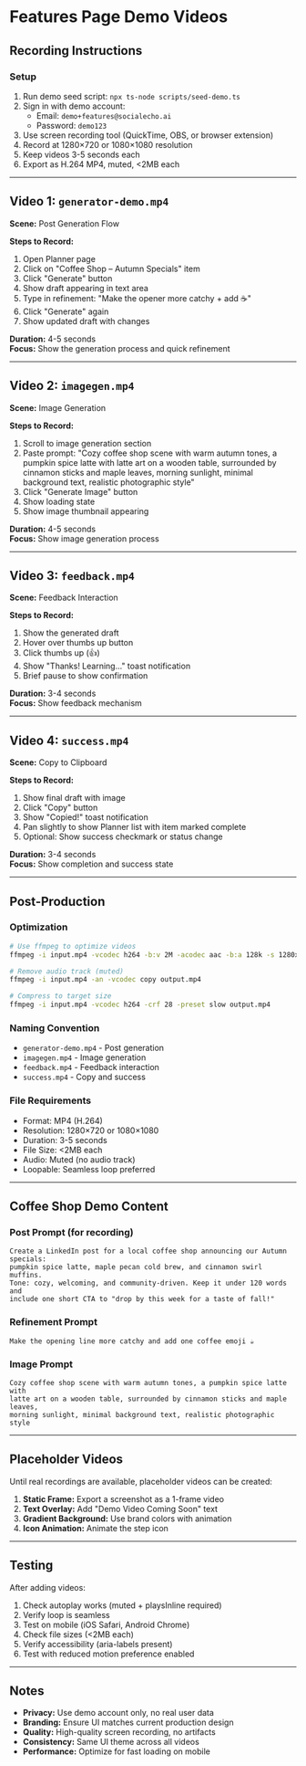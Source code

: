 # Features Page Demo Videos

## Recording Instructions

### Setup
1. Run demo seed script: `npx ts-node scripts/seed-demo.ts`
2. Sign in with demo account:
   - Email: `demo+features@socialecho.ai`
   - Password: `demo123`
3. Use screen recording tool (QuickTime, OBS, or browser extension)
4. Record at 1280×720 or 1080×1080 resolution
5. Keep videos 3-5 seconds each
6. Export as H.264 MP4, muted, <2MB each

---

## Video 1: `generator-demo.mp4`
**Scene:** Post Generation Flow

**Steps to Record:**
1. Open Planner page
2. Click on "Coffee Shop – Autumn Specials" item
3. Click "Generate" button
4. Show draft appearing in text area
5. Type in refinement: "Make the opener more catchy + add ☕"
6. Click "Generate" again
7. Show updated draft with changes

**Duration:** 4-5 seconds  
**Focus:** Show the generation process and quick refinement

---

## Video 2: `imagegen.mp4`
**Scene:** Image Generation

**Steps to Record:**
1. Scroll to image generation section
2. Paste prompt: "Cozy coffee shop scene with warm autumn tones, a pumpkin spice latte with latte art on a wooden table, surrounded by cinnamon sticks and maple leaves, morning sunlight, minimal background text, realistic photographic style"
3. Click "Generate Image" button
4. Show loading state
5. Show image thumbnail appearing

**Duration:** 4-5 seconds  
**Focus:** Show image generation process

---

## Video 3: `feedback.mp4`
**Scene:** Feedback Interaction

**Steps to Record:**
1. Show the generated draft
2. Hover over thumbs up button
3. Click thumbs up (👍)
4. Show "Thanks! Learning..." toast notification
5. Brief pause to show confirmation

**Duration:** 3-4 seconds  
**Focus:** Show feedback mechanism

---

## Video 4: `success.mp4`
**Scene:** Copy to Clipboard

**Steps to Record:**
1. Show final draft with image
2. Click "Copy" button
3. Show "Copied!" toast notification
4. Pan slightly to show Planner list with item marked complete
5. Optional: Show success checkmark or status change

**Duration:** 3-4 seconds  
**Focus:** Show completion and success state

---

## Post-Production

### Optimization
```bash
# Use ffmpeg to optimize videos
ffmpeg -i input.mp4 -vcodec h264 -b:v 2M -acodec aac -b:a 128k -s 1280x720 output.mp4

# Remove audio track (muted)
ffmpeg -i input.mp4 -an -vcodec copy output.mp4

# Compress to target size
ffmpeg -i input.mp4 -vcodec h264 -crf 28 -preset slow output.mp4
```

### Naming Convention
- `generator-demo.mp4` - Post generation
- `imagegen.mp4` - Image generation
- `feedback.mp4` - Feedback interaction
- `success.mp4` - Copy and success

### File Requirements
- Format: MP4 (H.264)
- Resolution: 1280×720 or 1080×1080
- Duration: 3-5 seconds
- File Size: <2MB each
- Audio: Muted (no audio track)
- Loopable: Seamless loop preferred

---

## Coffee Shop Demo Content

### Post Prompt (for recording)
```
Create a LinkedIn post for a local coffee shop announcing our Autumn specials: 
pumpkin spice latte, maple pecan cold brew, and cinnamon swirl muffins. 
Tone: cozy, welcoming, and community-driven. Keep it under 120 words and 
include one short CTA to "drop by this week for a taste of fall!"
```

### Refinement Prompt
```
Make the opening line more catchy and add one coffee emoji ☕
```

### Image Prompt
```
Cozy coffee shop scene with warm autumn tones, a pumpkin spice latte with 
latte art on a wooden table, surrounded by cinnamon sticks and maple leaves, 
morning sunlight, minimal background text, realistic photographic style
```

---

## Placeholder Videos

Until real recordings are available, placeholder videos can be created:

1. **Static Frame:** Export a screenshot as a 1-frame video
2. **Text Overlay:** Add "Demo Video Coming Soon" text
3. **Gradient Background:** Use brand colors with animation
4. **Icon Animation:** Animate the step icon

---

## Testing

After adding videos:
1. Check autoplay works (muted + playsInline required)
2. Verify loop is seamless
3. Test on mobile (iOS Safari, Android Chrome)
4. Check file sizes (<2MB each)
5. Verify accessibility (aria-labels present)
6. Test with reduced motion preference enabled

---

## Notes

- **Privacy:** Use demo account only, no real user data
- **Branding:** Ensure UI matches current production design
- **Quality:** High-quality screen recording, no artifacts
- **Consistency:** Same UI theme across all videos
- **Performance:** Optimize for fast loading on mobile

